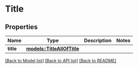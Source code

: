 # Title

## Properties

Name | Type | Description | Notes
------------ | ------------- | ------------- | -------------
**title** | [**models::TitleAllOfTitle**](Title_allOf_title.md) |  | 

[[Back to Model list]](../README.md#documentation-for-models) [[Back to API list]](../README.md#documentation-for-api-endpoints) [[Back to README]](../README.md)


